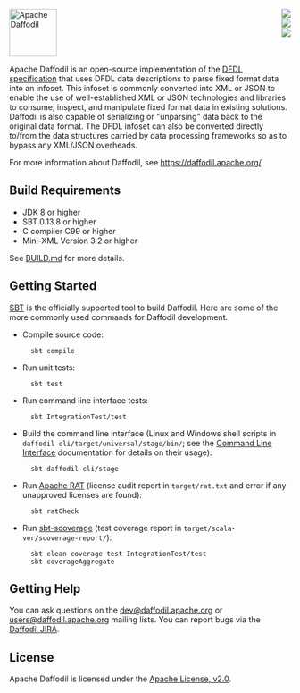 <!--
  Licensed to the Apache Software Foundation (ASF) under one or more
  contributor license agreements.  See the NOTICE file distributed with
  this work for additional information regarding copyright ownership.
  The ASF licenses this file to You under the Apache License, Version 2.0
  (the "License"); you may not use this file except in compliance with
  the License.  You may obtain a copy of the License at

      http://www.apache.org/licenses/LICENSE-2.0

  Unless required by applicable law or agreed to in writing, software
  distributed under the License is distributed on an "AS IS" BASIS,
  WITHOUT WARRANTIES OR CONDITIONS OF ANY KIND, either express or implied.
  See the License for the specific language governing permissions and
  limitations under the License.
-->

<!-- markdownlint-disable first-line-heading -->
<!-- markdownlint-disable line-length -->
<!-- markdownlint-disable no-inline-html -->
[<img src="https://daffodil.apache.org/assets/themes/apache/img/apache-daffodil-logo.svg" height="85" align="left" alt="Apache Daffodil"/>][Website]
[<img src="https://img.shields.io/github/workflow/status/apache/daffodil/Daffodil%20CI/master.svg" align="right"/>][GitHub Actions]
<br clear="right" />
[<img src="https://img.shields.io/codecov/c/github/apache/daffodil/master.svg" align="right"/>][CodeCov]
<br clear="right" />
[<img src="https://img.shields.io/maven-central/v/org.apache.daffodil/daffodil-core_2.12.svg?color=brightgreen&label=version" align="right"/>][Releases]
<br clear="both" />

Apache Daffodil is an open-source implementation of the [DFDL
specification] that uses DFDL data descriptions to parse fixed format
data into an infoset.  This infoset is commonly converted into XML or
JSON to enable the use of well-established XML or JSON technologies
and libraries to consume, inspect, and manipulate fixed format data in
existing solutions.  Daffodil is also capable of serializing or
"unparsing" data back to the original data format.  The DFDL infoset
can also be converted directly to/from the data structures carried by
data processing frameworks so as to bypass any XML/JSON overheads.

For more information about Daffodil, see <https://daffodil.apache.org/>.

## Build Requirements

* JDK 8 or higher
* SBT 0.13.8 or higher
* C compiler C99 or higher
* Mini-XML Version 3.2 or higher

See [BUILD.md](BUILD.md) for more details.

## Getting Started

[SBT] is the officially supported tool to build Daffodil.  Here are
some of the more commonly used commands for Daffodil development.

* Compile source code:

        sbt compile

* Run unit tests:

        sbt test

* Run command line interface tests:

        sbt IntegrationTest/test

* Build the command line interface (Linux and Windows shell scripts in
`daffodil-cli/target/universal/stage/bin/`; see the [Command Line
Interface] documentation for details on their usage):

        sbt daffodil-cli/stage

* Run [Apache RAT] (license audit report in `target/rat.txt` and error
if any unapproved licenses are found):

        sbt ratCheck

* Run [sbt-scoverage] (test coverage report in
`target/scala-ver/scoverage-report/`):

        sbt clean coverage test IntegrationTest/test
        sbt coverageAggregate

## Getting Help

You can ask questions on the dev@daffodil.apache.org or
users@daffodil.apache.org mailing lists.  You can report bugs via the
[Daffodil JIRA].

## License

Apache Daffodil is licensed under the [Apache License, v2.0].

[Apache License, v2.0]: https://www.apache.org/licenses/LICENSE-2.0
[Apache RAT]: https://creadur.apache.org/rat/
[CodeCov]: https://app.codecov.io/gh/apache/daffodil
[Command Line Interface]: https://daffodil.apache.org/cli/
[DFDL specification]: https://daffodil.apache.org/docs/dfdl/
[Daffodil JIRA]: https://issues.apache.org/jira/projects/DAFFODIL/
[Github Actions]: https://github.com/apache/daffodil/actions?query=branch%3Amaster+
[Releases]: http://daffodil.apache.org/releases/
[SBT]: https://www.scala-sbt.org/
[Website]: https://daffodil.apache.org/
[sbt-scoverage]: https://github.com/scoverage/sbt-scoverage/
